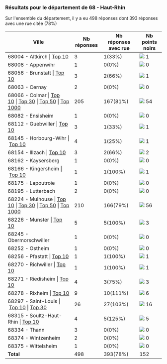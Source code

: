 ### Résultats pour le département de 68 - Haut-Rhin

Sur l'ensemble du département, il y a eu 498 réponses dont 393 réponses avec une rue citée (78%)

| Ville | Nb réponses | Nb réponses avec rue | Nb points noirs |
|-------------|-------------|----------------------|-----------------|
|68004 - Altkirch&nbsp;&#124;&nbsp;<a href='68004 - Altkirch_top1.md'>Top 10</a>|3|1(33%)|<img src="../../img/bar_0.gif" />&nbsp;1|
|68008 - Appenwihr|1|0(0%)|<img src="../../img/bar_0.gif" />&nbsp;0|
|68056 - Brunstatt&nbsp;&#124;&nbsp;<a href='68056 - Brunstatt_top1.md'>Top 10</a>|3|2(66%)|<img src="../../img/bar_0.gif" />&nbsp;1|
|68063 - Cernay|2|0(0%)|<img src="../../img/bar_0.gif" />&nbsp;0|
|68066 - Colmar&nbsp;&#124;&nbsp;<a href='68066 - Colmar_top10.md'>Top 10</a>&nbsp;&#124;&nbsp;<a href='68066 - Colmar_top30.md'>Top 30</a>&nbsp;&#124;&nbsp;<a href='68066 - Colmar_top50.md'>Top 50</a>&nbsp;&#124;&nbsp;<a href='68066 - Colmar_top54.md'>Top 1000</a>|205|167(81%)|<img src="../../img/bar_35.gif" />&nbsp;54|
|68082 - Ensisheim|1|0(0%)|<img src="../../img/bar_0.gif" />&nbsp;0|
|68112 - Guebwiller&nbsp;&#124;&nbsp;<a href='68112 - Guebwiller_top1.md'>Top 10</a>|3|1(33%)|<img src="../../img/bar_0.gif" />&nbsp;1|
|68145 - Horbourg-Wihr&nbsp;&#124;&nbsp;<a href='68145 - Horbourg-Wihr_top1.md'>Top 10</a>|4|1(25%)|<img src="../../img/bar_0.gif" />&nbsp;1|
|68154 - Illzach&nbsp;&#124;&nbsp;<a href='68154 - Illzach_top2.md'>Top 10</a>|3|2(66%)|<img src="../../img/bar_1.gif" />&nbsp;2|
|68162 - Kaysersberg|1|0(0%)|<img src="../../img/bar_0.gif" />&nbsp;0|
|68166 - Kingersheim&nbsp;&#124;&nbsp;<a href='68166 - Kingersheim_top1.md'>Top 10</a>|1|1(100%)|<img src="../../img/bar_0.gif" />&nbsp;1|
|68175 - Lapoutroie|1|0(0%)|<img src="../../img/bar_0.gif" />&nbsp;0|
|68195 - Lutterbach|2|0(0%)|<img src="../../img/bar_0.gif" />&nbsp;0|
|68224 - Mulhouse&nbsp;&#124;&nbsp;<a href='68224 - Mulhouse_top10.md'>Top 10</a>&nbsp;&#124;&nbsp;<a href='68224 - Mulhouse_top30.md'>Top 30</a>&nbsp;&#124;&nbsp;<a href='68224 - Mulhouse_top50.md'>Top 50</a>&nbsp;&#124;&nbsp;<a href='68224 - Mulhouse_top56.md'>Top 1000</a>|210|166(79%)|<img src="../../img/bar_36.gif" />&nbsp;56|
|68226 - Munster&nbsp;&#124;&nbsp;<a href='68226 - Munster_top3.md'>Top 10</a>|5|5(100%)|<img src="../../img/bar_1.gif" />&nbsp;3|
|68245 - Obermorschwiller|1|0(0%)|<img src="../../img/bar_0.gif" />&nbsp;0|
|68252 - Ostheim|1|0(0%)|<img src="../../img/bar_0.gif" />&nbsp;0|
|68256 - Pfastatt&nbsp;&#124;&nbsp;<a href='68256 - Pfastatt_top1.md'>Top 10</a>|1|1(100%)|<img src="../../img/bar_0.gif" />&nbsp;1|
|68270 - Richwiller&nbsp;&#124;&nbsp;<a href='68270 - Richwiller_top1.md'>Top 10</a>|1|1(100%)|<img src="../../img/bar_0.gif" />&nbsp;1|
|68271 - Riedisheim&nbsp;&#124;&nbsp;<a href='68271 - Riedisheim_top3.md'>Top 10</a>|4|3(75%)|<img src="../../img/bar_1.gif" />&nbsp;3|
|68278 - Rixheim&nbsp;&#124;&nbsp;<a href='68278 - Rixheim_top6.md'>Top 10</a>|9|10(111%)|<img src="../../img/bar_3.gif" />&nbsp;6|
|68297 - Saint-Louis&nbsp;&#124;&nbsp;<a href='68297 - Saint-Louis_top10.md'>Top 10</a>&nbsp;&#124;&nbsp;<a href='68297 - Saint-Louis_top16.md'>Top 30</a>|26|27(103%)|<img src="../../img/bar_10.gif" />&nbsp;16|
|68315 - Soultz-Haut-Rhin&nbsp;&#124;&nbsp;<a href='68315 - Soultz-Haut-Rhin_top5.md'>Top 10</a>|4|5(125%)|<img src="../../img/bar_3.gif" />&nbsp;5|
|68334 - Thann|3|0(0%)|<img src="../../img/bar_0.gif" />&nbsp;0|
|68374 - Wintzenheim|2|0(0%)|<img src="../../img/bar_0.gif" />&nbsp;0|
|68375 - Wittelsheim|1|0(0%)|<img src="../../img/bar_0.gif" />&nbsp;0|
| **Total** |498|393(78%)|152|
